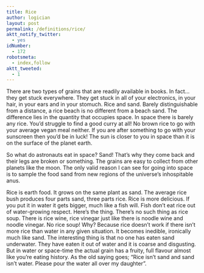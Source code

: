 ```yaml
---
title: Rice
author: logician
layout: post
permalink: /definitions/rice/
aktt_notify_twitter:
  - yes
idNumber:
  - 172
robotsmeta:
  - index,follow
aktt_tweeted:
  - 1
---
```

There are two types of grains that are readily available in books. In fact&#8230; they get stuck everywhere. They get stuck in all of your electronics, in your hair, in your ears and in your stomuch. Rice and sand. Barely distinguishable from a distance, a rice beach is no different from a beach sand. The difference lies in the quantity that occupies space. In space there is barely any rice. You&#8217;d struggle to find a good curry at all! No brown rice to go with your average vegan meal neither. If you are after something to go with your sunscreen then you&#8217;d be in luck! The sun is closer to you in space than it is on the surface of the planet earth.

So what do astronauts eat in space? Sand! That&#8217;s why they come back and their legs are broken or something. The grains are easy to collect from other planets like the moon. The only valid reason I can see for going into space is to sample the food sand from new regions of the universe&#8217;s inhospitable anus.

Rice is earth food. It grows on the same plant as sand. The average rice bush produces four parts sand, three parts rice. Rice is more delicious. If you put it in water it gets bigger, much like a fish will. Fish don&#8217;t eat rice out of water-growing respect. Here&#8217;s the thing. There&#8217;s no such thing as rice soup. There is rice wine, rice vinegar just like there is noodle wine and noodle vinegar. No rice soup! Why? Because rice doesn&#8217;t work if there isn&#8217;t more rice than water in any given situation. It becomes inedible, ironically much like sand. The interesting thing is that no one has eaten sand underwater. They have eaten it out of water and it is coarse and disgusting. But in water or space-time the actual grain has a fruity, full flavour almost like you&#8217;re eating history. As the old saying goes; &#8220;Rice isn&#8217;t sand and sand isn&#8217;t water. Please pour the water all over my daughter&#8221;.